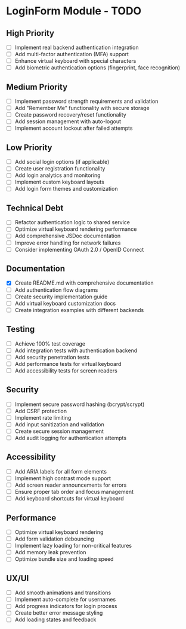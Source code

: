 # LoginForm Module - TODO

## High Priority
- [ ] Implement real backend authentication integration
- [ ] Add multi-factor authentication (MFA) support
- [ ] Enhance virtual keyboard with special characters
- [ ] Add biometric authentication options (fingerprint, face recognition)

## Medium Priority
- [ ] Implement password strength requirements and validation
- [ ] Add "Remember Me" functionality with secure storage
- [ ] Create password recovery/reset functionality
- [ ] Add session management with auto-logout
- [ ] Implement account lockout after failed attempts

## Low Priority
- [ ] Add social login options (if applicable)
- [ ] Create user registration functionality
- [ ] Add login analytics and monitoring
- [ ] Implement custom keyboard layouts
- [ ] Add login form themes and customization

## Technical Debt
- [ ] Refactor authentication logic to shared service
- [ ] Optimize virtual keyboard rendering performance
- [ ] Add comprehensive JSDoc documentation
- [ ] Improve error handling for network failures
- [ ] Consider implementing OAuth 2.0 / OpenID Connect

## Documentation
- [x] Create README.md with comprehensive documentation
- [ ] Add authentication flow diagrams
- [ ] Create security implementation guide
- [ ] Add virtual keyboard customization docs
- [ ] Create integration examples with different backends

## Testing
- [ ] Achieve 100% test coverage
- [ ] Add integration tests with authentication backend
- [ ] Add security penetration tests
- [ ] Add performance tests for virtual keyboard
- [ ] Add accessibility tests for screen readers

## Security
- [ ] Implement secure password hashing (bcrypt/scrypt)
- [ ] Add CSRF protection
- [ ] Implement rate limiting
- [ ] Add input sanitization and validation
- [ ] Create secure session management
- [ ] Add audit logging for authentication attempts

## Accessibility
- [ ] Add ARIA labels for all form elements
- [ ] Implement high contrast mode support
- [ ] Add screen reader announcements for errors
- [ ] Ensure proper tab order and focus management
- [ ] Add keyboard shortcuts for virtual keyboard

## Performance
- [ ] Optimize virtual keyboard rendering
- [ ] Add form validation debouncing
- [ ] Implement lazy loading for non-critical features
- [ ] Add memory leak prevention
- [ ] Optimize bundle size and loading speed

## UX/UI
- [ ] Add smooth animations and transitions
- [ ] Implement auto-complete for usernames
- [ ] Add progress indicators for login process
- [ ] Create better error message styling
- [ ] Add loading states and feedback
